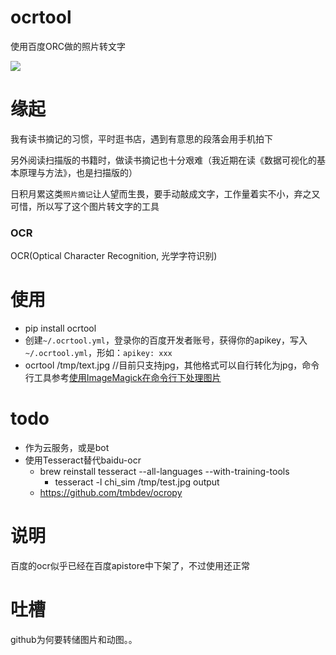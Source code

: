 # ocrtool
使用百度ORC做的照片转文字

![](http://oav6fgfj1.bkt.clouddn.com/baidu_ocr6ad619e3.png)

# 缘起
我有读书摘记的习惯，平时逛书店，遇到有意思的段落会用手机拍下

另外阅读扫描版的书籍时，做读书摘记也十分艰难（我近期在读《数据可视化的基本原理与方法》，也是扫描版的）

日积月累这类`照片摘记`让人望而生畏，要手动敲成文字，工作量着实不小，弃之又可惜，所以写了这个图片转文字的工具

### OCR
OCR(Optical Character Recognition, 光学字符识别) 

# 使用  
*  pip install ocrtool 
*  创建`~/.ocrtool.yml`，登录你的百度开发者账号，获得你的apikey，写入`~/.ocrtool.yml`，形如：`apikey: xxx`
* ocrtool /tmp/text.jpg //目前只支持jpg，其他格式可以自行转化为jpg，命令行工具参考[使用ImageMagick在命令行下处理图片](http://blog.just4fun.site/use-ImageMagick.html)


# todo
*  作为云服务，或是bot
*  使用Tesseract替代baidu-ocr
    *  brew reinstall tesseract --all-languages --with-training-tools  
        *  tesseract -l chi_sim /tmp/test.jpg  output 
    *  https://github.com/tmbdev/ocropy
    

# 说明
百度的ocr似乎已经在百度apistore中下架了，不过使用还正常

# 吐槽
github为何要转储图片和动图。。
